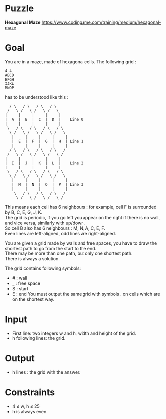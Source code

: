 # Puzzle
**Hexagonal Maze** https://www.codingame.com/training/medium/hexagonal-maze

# Goal
You are in a maze, made of hexagonal cells. 
The following grid :  
```
4 4
ABCD
EFGH
IJKL
MNOP
```

has to be understood like this :
```
  / \   / \   / \   / \
 /   \ /   \ /   \ /   \
|     |     |     |     |
|  A  |  B  |  C  |  D  |    Line 0
|     |     |     |     |
 \   / \   / \   / \   / \
  \ /   \ /   \ /   \ /   \
   |     |     |     |     |
   |  E  |  F  |  G  |  H  | Line 1
   |     |     |     |     |
  / \   / \   / \   / \   /
 /   \ /   \ /   \ /   \ /
|     |     |     |     |
|  I  |  J  |  K  |  L  |    Line 2
|     |     |     |     |
 \   / \   / \   / \   / \
  \ /   \ /   \ /   \ /   \
   |     |     |     |     |
   |  M  |  N  |  O  |  P  | Line 3
   |     |     |     |     |
    \   / \   / \   / \   /
     \ /   \ /   \ /   \ /
```

This means each cell has 6 neighbours : for example, cell F is surrounded by B, C, E, G, J, K.  
The grid is periodic, if you go left you appear on the right if there is no wall, and vice versa, similarly with up/down.  
So cell B also has 6 neighbours : M, N, A, C, E, F.  
Even lines are left-aligned, odd lines are right-aligned.  
  
You are given a grid made by walls and free spaces, you have to draw the shortest path to go from the start to the end.  
There may be more than one path, but only one shortest path.  
There is always a solution.  

The grid contains following symbols:  
* \# : wall
* _ : free space
* S : start
* E : end
You must output the same grid with symbols . on cells which are on the shortest way.

# Input
* First line: two integers w and h, width and height of the grid.
* h following lines: the grid.

# Output
* h lines : the grid with the answer.

# Constraints
* 4 ≤ w, h ≤ 25
* h is always even.
